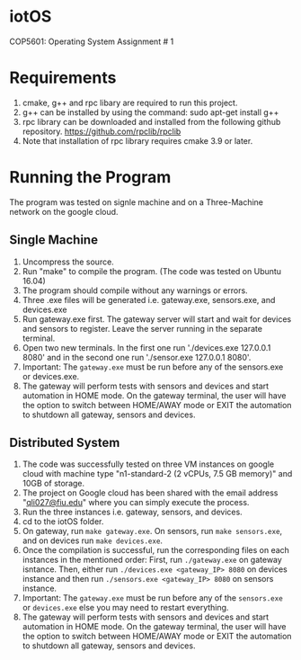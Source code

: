 # iotOS
COP5601: Operating System Assignment # 1
# Requirements
1.	cmake, g++ and rpc libary are required to run this project.
2.	g++ can be installed by using the command:
sudo apt-get install g++
3.	rpc library can be downloaded and installed from the following github repository.
https://github.com/rpclib/rpclib
4.	Note that installation of rpc library requires cmake 3.9 or later.

# Running the Program
The program was tested on signle machine and on a Three-Machine network on the google cloud.
## Single Machine
1.	Uncompress the source.
2.	Run "make" to compile the program. (The code was tested on Ubuntu 16.04)
3.	The program should compile without any warnings or errors.
4.	Three .exe files will be generated i.e. gateway.exe, sensors.exe, and devices.exe
5.	Run gateway.exe first. The gateway server will start and wait for devices and sensors to register. Leave the server running in the separate terminal.
6.	Open two new terminals. In the first one run './devices.exe 127.0.0.1 8080' and in the second one run './sensor.exe 127.0.0.1 8080'.
7.	Important: The `gateway.exe` must be run before any of the sensors.exe or devices.exe.
8.	The gateway will perform tests with sensors and devices and start automation in HOME mode. On the gateway terminal, the user will have the option to switch between HOME/AWAY mode or EXIT the automation to shutdown all gateway, sensors and devices.

## Distributed System
1.	The code was successfully tested on three VM instances on google cloud with machine type "n1-standard-2 (2 vCPUs, 7.5 GB memory)" and 10GB of storage.
2.	The project on Google cloud has been shared with the email address "qli027@fiu.edu" where you can simply execute the process.
3.	Run the three instances i.e. gateway, sensors, and devices.
4.	cd to the iotOS folder.
5.	On gateway, run `make gateway.exe`. On sensors, run `make sensors.exe`, and on devices run `make devices.exe`.
6.	Once the compilation is successful, run the corresponding files on each instances in the mentioned order: First, run `./gateway.exe` on gateway isntance. Then, either run `./devices.exe <gateway_IP> 8080` on devices instance and then run `./sensors.exe <gateway_IP> 8080` on sensors instance.
7.	Important: The `gateway.exe` must be run before any of the `sensors.exe` or `devices.exe` else you may need to restart everything.
8.	The gateway will perform tests with sensors and devices and start automation in HOME mode. On the gateway terminal, the user will have the option to switch between HOME/AWAY mode or EXIT the automation to shutdown all gateway, sensors and devices.
